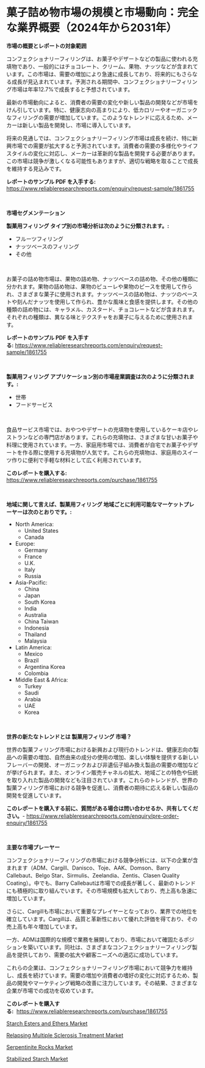 <p><h1>菓子詰め物市場の規模と市場動向：完全な業界概要（2024年から2031年）</h1></p><p><strong>市場の概要とレポートの対象範囲</strong></p>
<p><p>コンフェクショナリーフィリングは、お菓子やデザートなどの製品に使われる充填物であり、一般的にはチョコレート、クリーム、果物、ナッツなどが含まれています。この市場は、需要の増加により急速に成長しており、将来的にもさらなる成長が見込まれています。予測される期間中、コンフェクショナリーフィリング市場は年率12.7%で成長すると予想されています。</p><p>最新の市場動向によると、消費者の需要の変化や新しい製品の開発などが市場をけん引しています。特に、健康志向の高まりにより、低カロリーやオーガニックなフィリングの需要が増加しています。このようなトレンドに応えるため、メーカーは新しい製品を開発し、市場に導入しています。</p><p>将来の見通しでは、コンフェクショナリーフィリング市場は成長を続け、特に新興市場での需要が拡大すると予測されています。消費者の需要の多様化やライフスタイルの変化に対応し、メーカーは革新的な製品を開発する必要があります。この市場は競争が激しくなる可能性もありますが、適切な戦略を取ることで成長を維持する見込みです。</p></p>
<p><strong>レポートのサンプル PDF を入手する:</strong> <a href="https://www.reliableresearchreports.com/enquiry/request-sample/1861755">https://www.reliableresearchreports.com/enquiry/request-sample/1861755</a></p>
<p>&nbsp;</p>
<p><strong>市場セグメンテーション</strong></p>
<p><strong>製菓用フィリング タイプ別の市場分析は次のように分類されます。:</strong></p>
<p><ul><li>フルーツフィリング</li><li>ナッツベースのフィリング</li><li>その他</li></ul></p>
<p>&nbsp;</p>
<p><p>お菓子の詰め物市場は、果物の詰め物、ナッツベースの詰め物、その他の種類に分かれます。果物の詰め物は、果物のピューレや果物のピースを使用して作られ、さまざまな菓子に使用されます。ナッツベースの詰め物は、ナッツのペーストや刻んだナッツを使用して作られ、豊かな風味と食感を提供します。その他の種類の詰め物には、キャラメル、カスタード、チョコレートなどが含まれます。それぞれの種類は、異なる味とテクスチャをお菓子に与えるために使用されます。</p></p>
<p><strong>レポートのサンプル PDF を入手する:</strong>&nbsp;<a href="https://www.reliableresearchreports.com/enquiry/request-sample/1861755">https://www.reliableresearchreports.com/enquiry/request-sample/1861755</a></p>
<p>&nbsp;</p>
<p><strong> 製菓用フィリング アプリケーション別の市場産業調査は次のように分類されます。:</strong></p>
<p><ul><li>世帯</li><li>フードサービス</li></ul></p>
<p>&nbsp;</p>
<p><p>食品サービス市場では、おやつやデザートの充填物を使用しているケーキ店やレストランなどの専門店があります。これらの充填物は、さまざまな甘いお菓子や料理に使用されています。一方、家庭用市場では、消費者が自宅でお菓子やデザートを作る際に使用する充填物が人気です。これらの充填物は、家庭用のスイーツ作りに便利で手軽な材料として広く利用されています。</p></p>
<p><strong>このレポートを購入する:</strong>&nbsp; <a href="https://www.reliableresearchreports.com/purchase/1861755">https://www.reliableresearchreports.com/purchase/1861755</a></p>
<p>&nbsp;</p>
<p><strong>地域に関して言えば、製菓用フィリング 地域ごとに利用可能なマーケットプレーヤーは次のとおりです。:</strong></p>
<p><ul>
    <li>
        North America:
        <ul>
            <li>United States</li>
            <li>Canada</li>
        </ul>
    </li>
    <li>
        Europe:
        <ul>
            <li>Germany</li>
            <li>France</li>
            <li>U.K.</li>
            <li>Italy</li>
            <li>Russia</li>
        </ul>
    </li>
    <li>
        Asia-Pacific:
        <ul>
            <li>China</li>
            <li>Japan</li>
            <li>South Korea</li>
            <li>India</li>
            <li>Australia</li>
            <li>China Taiwan</li>
            <li>Indonesia</li>
            <li>Thailand</li>
            <li>Malaysia</li>
        </ul>
    </li>
    <li>
        Latin America:
        <ul>
            <li>Mexico</li>
            <li>Brazil</li>
            <li>Argentina Korea</li>
            <li>Colombia</li>
        </ul>
    </li>
    <li>
        Middle East & Africa:
        <ul>
            <li>Turkey</li>
            <li>Saudi</li>
            <li>Arabia</li>
            <li>UAE</li>
            <li>Korea</li>
        </ul>
    </li>
    </ul></p>
<p>&nbsp;</p>
<p><strong>世界の新たなトレンドとは 製菓用フィリング 市場？</strong></p>
<p><p>世界の製菓フィリング市場における新興および現行のトレンドは、健康志向の製品への需要の増加、自然由来の成分の使用の増加、楽しい体験を提供する新しいフレーバーの開発、オーガニックおよび非遺伝子組み換え製品の需要の増加などが挙げられます。また、オンライン販売チャネルの拡大、地域ごとの特色や伝統を取り入れた製品の開発なども注目されています。これらのトレンドが、世界の製菓フィリング市場における競争を促進し、消費者の期待に応える新しい製品の開発を促進しています。</p></p>
<p><strong>このレポートを購入する前に、質問がある場合は問い合わせるか、共有してください。</strong>- <a href="https://www.reliableresearchreports.com/enquiry/pre-order-enquiry/1861755">https://www.reliableresearchreports.com/enquiry/pre-order-enquiry/1861755</a></p>
<p>&nbsp;</p>
<p><strong>主要な市場プレーヤー</strong></p>
<p><p>コンフェクショナリーフィリングの市場における競争分析には、以下の企業が含まれます（ADM、Cargill、Danisco、Toje、AAK、Domson、Barry Callebaut、Belgo Star、Sirmulis、Zeelandia、Zentis、Clasen Quality Coating）。中でも、Barry Callebautは市場での成長が著しく、最新のトレンドにも積極的に取り組んでいます。その市場規模も拡大しており、売上高も急速に増加しています。</p><p>さらに、Cargillも市場において重要なプレイヤーとなっており、業界での地位を確立しています。Cargillは、品質と革新性において優れた評価を得ており、その売上高も年々増加しています。</p><p>一方、ADMは国際的な規模で業務を展開しており、市場において確固たるポジションを築いています。同社は、さまざまなコンフェクショナリーフィリング製品を提供しており、需要の拡大や顧客ニーズへの適応に成功しています。</p><p>これらの企業は、コンフェクショナリーフィリング市場において競争力を維持し、成長を続けています。需要の増加や消費者の嗜好の変化に対応するため、製品の開発やマーケティング戦略の改善に注力しています。その結果、さまざまな企業が市場での成功を収めています。</p></p>
<p><strong>このレポートを購入する:</strong>&nbsp;&nbsp;<a href="https://www.reliableresearchreports.com/purchase/1861755">https://www.reliableresearchreports.com/purchase/1861755</a></p>
<p><p><a href="https://view.publitas.com/reportprime-1/global-starch-esters-and-ethers-market-by-types-applications-and-major-players-with-regional-growth-rate-analysis-and-development-situation-from-2023-to-2030/">Starch Esters and Ethers Market</a></p><p><a href="https://lydian-appliance-61d.notion.site/Relapsing-Multiple-Sclerosis-Treatment-Market-Size-Market-Trends-and-Growth-Outlook-forecasted-for-f7f5f423623e4dbf9c66a970c7731dc2">Relapsing Multiple Sclerosis Treatment Market</a></p><p><a href="https://github.com/Sherrillcrooksxa8i18ucf2m/Market-Research-Report-List-1/blob/main/serpentinite-rocks-market.md">Serpentinite Rocks Market</a></p><p><a href="https://view.publitas.com/reportprime-1/stabilized-starch-market-growth-market-trends-covid-19-impact-and-forecasts-for-period-from-2023-2030/">Stabilized Starch Market</a></p></p>
